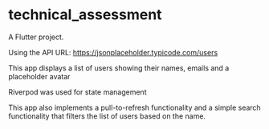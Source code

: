 # technical_assessment

A Flutter project.

Using the API URL: https://jsonplaceholder.typicode.com/users

This app displays a list of users showing their names, emails and a placeholder avatar

Riverpod was used for state management  

This app also implements a pull-to-refresh functionality and a simple search functionality that filters the list of users based on the name.